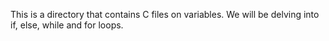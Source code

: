 This is a directory that contains C files on variables. We will be delving into if, else, while and for loops.